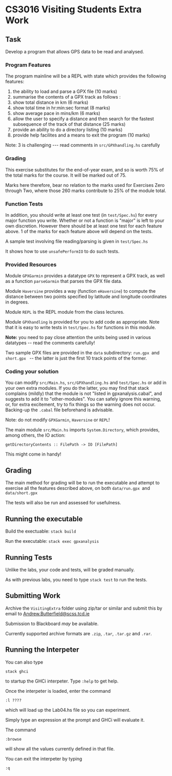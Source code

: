 # CS3016 Visiting Students Extra Work

## Task

Develop a program that allows GPS data to be read and
analysed.

###  Program Features

The program mainline will be a REPL with state which provides
the following features:

1. the ability to load and parse a GPX file (10 marks)
2. summarise the contents of a GPX track as follows :
  1. show total distance in km (6 marks)
  2. show total time in hr:min:sec format (8 marks)
  3. show average pace in mins/km (6 marks)
3. allow the user to specify a distance and then search for the fastest subsequence of the track of that distance (25 marks)
4. provide an ability to do a directory listing (10 marks)
5. provide help facilites and a means to exit the program (10 marks)

Note: 3 is challenging --- read comments in `src/GPXhandling.hs` carefully

### Grading

This exercise substitutes for the end-of-year exam, and so is worth 75% of the total marks for the course.
It will be marked out of 75.

Marks here therefore, bear no relation to the marks used for Exercises Zero through Two, 
where those 260 marks contribute to 25% of the module total.

### Function Tests

In addition, you should write at least one test (in `test/Spec.hs`) for every major function you write. Whether or not a function is "major" is left to your own discretion. However there should be at least one test for each feature above. 1 of the marks for each feature above will depend on the tests.

A sample test involving file reading/parsing
is given in `test/Spec.hs`

It shows how to use `unsafePerformIO` to do such tests.

### Provided Resources

Module `GPXGarmin` provides a datatype `GPX` to represent
a GPX track, as well as a function `parseGarmin` that
parses the GPX file data.

Module `Haversine` provides a way (function `eHaversine`) to compute the distance between two points specified by latitude and longitude coordinates in degrees.

Module `REPL` is the REPL module from the class lectures.

Module `GPXhandling` is provided for you to add code as appropriate.
Note that it is easy to write tests in `test/Spec.hs` for functions in this module.

**Note:** you need to pay close attention the units being used in various datatypes -- read the comments carefully!

Two sample GPX files are provided in the `data` subdirectory: `run.gpx `and `short.gpx `
-- the latter is just the first 10 track points of the former.

### Coding your solution

You can modify `src/Main.hs`, `src/GPXhandling.hs` and `test/Spec.hs` or add in your own extra  modules. If you do the latter, you may find that stack complains (mildly) that the module is not "listed in gpxanalysis.cabal", and suggests to add it to "other-modules". You can safely ignore this warning, or, for extra excitement, try to fix things so the warning does not occur. Backing-up the `.cabal` file beforehand is advisable.

Note: do not modify `GPXGarmin`, `Haversine` or `REPL`!

The main module `src/Main.hs` imports `System.Directory`, which provides, among others, the IO action:

`getDirectoryContents :: FilePath -> IO [FilePath]`

This might come in handy!

## Grading

The main method for grading will be to run the executable and attempt to exercise all the features described above, on both `data/run.gpx `and `data/short.gpx`

The tests will also be run and assessed for usefulness.

## Running the executable

Build the exectuable:  `stack build`

Run the executable: `stack exec gpxanalysis`

## Running Tests

Unlike the labs, your code and tests, will be graded manually.

As with previous labs, you need to type
`stack test`
to run the tests.

## Submitting Work

Archive the `VisitingExtra` folder using zip/tar or similar
and submit this by email to Andrew.Butterfield@scss.tcd.ie

Submission to Blackboard *may* be available.

Currently supported archive formats are `.zip`, `.tar`, `.tar.gz` and  `.rar`.


## Running the Interpeter

You can also type

`stack ghci` 

to startup the GHCi interpeter.
Type `:help` to get help.

Once the interpeter is loaded,
enter the command

`:l ????`

which will load up the Lab04.hs file so you can experiment.

Simply type an expression at the prompt and GHCi will evaluate it.

The command 

`:browse`

will show all the values currently defined in that file.

You can exit the interpeter by typing

`:q`




